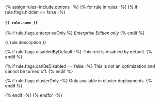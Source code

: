 {% assign rules=include.options -%}
{% for rule in rules -%}
{% if rule.flags.hidden == false -%}
#### `{{ rule.name }}`

{% if rule.flags.enterpriseOnly %}
_Enterprise Edition only_
{% endif %}

{{ rule.description }}

{% if rule.flags.disabledByDefault -%}
This rule is disabled by default.
{% endif %}

{% if rule.flags.canBeDisabled == false -%}
This is not an optimization and cannot be turned off.
{% endif %}

{% if rule.flags.clusterOnly -%}
Only available in cluster deployments.
{% endif %}

{% endif -%}
{% endfor -%}
